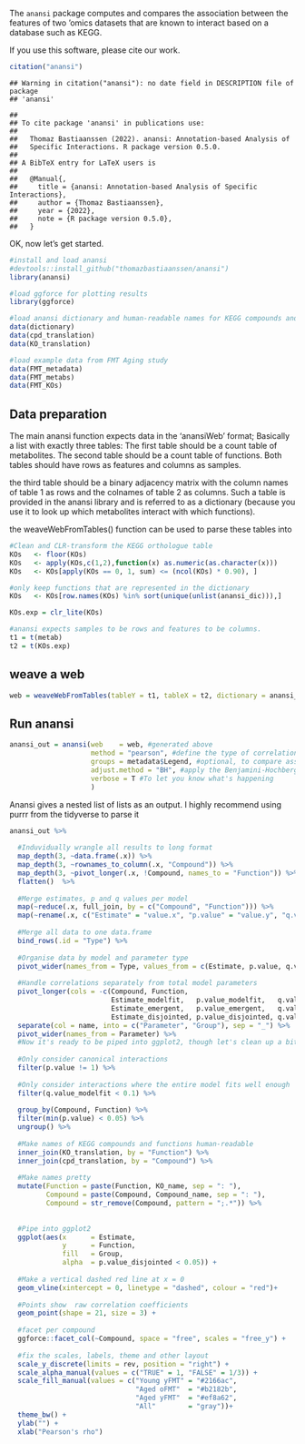 <!-- README.md is generated from README.Rmd. Please edit that file -->

The `anansi` package computes and compares the association between the
features of two ’omics datasets that are known to interact based on a
database such as KEGG.

If you use this software, please cite our work.

``` r
citation("anansi")
```

    ## Warning in citation("anansi"): no date field in DESCRIPTION file of package
    ## 'anansi'

    ## 
    ## To cite package 'anansi' in publications use:
    ## 
    ##   Thomaz Bastiaanssen (2022). anansi: Annotation-based Analysis of
    ##   Specific Interactions. R package version 0.5.0.
    ## 
    ## A BibTeX entry for LaTeX users is
    ## 
    ##   @Manual{,
    ##     title = {anansi: Annotation-based Analysis of Specific Interactions},
    ##     author = {Thomaz Bastiaanssen},
    ##     year = {2022},
    ##     note = {R package version 0.5.0},
    ##   }

OK, now let’s get started.

``` r
#install and load anansi
#devtools::install_github("thomazbastiaanssen/anansi")
library(anansi)

#load ggforce for plotting results
library(ggforce)

#load anansi dictionary and human-readable names for KEGG compounds and orthologues
data(dictionary)
data(cpd_translation)
data(KO_translation)

#load example data from FMT Aging study
data(FMT_metadata)
data(FMT_metabs)
data(FMT_KOs)
```

## Data preparation

The main anansi function expects data in the ‘anansiWeb’ format;
Basically a list with exactly three tables: The first table should be a
count table of metabolites. The second table should be a count table of
functions. Both tables should have rows as features and columns as
samples.

the third table should be a binary adjacency matrix with the column
names of table 1 as rows and the colnames of table 2 as columns. Such a
table is provided in the anansi library and is referred to as a
dictionary (because you use it to look up which metabolites interact
with which functions).

the weaveWebFromTables() function can be used to parse these tables into

``` r
#Clean and CLR-transform the KEGG orthologue table
KOs   <- floor(KOs)
KOs   <- apply(KOs,c(1,2),function(x) as.numeric(as.character(x)))
KOs   <- KOs[apply(KOs == 0, 1, sum) <= (ncol(KOs) * 0.90), ] 

#only keep functions that are represented in the dictionary
KOs   <- KOs[row.names(KOs) %in% sort(unique(unlist(anansi_dic))),]

KOs.exp = clr_lite(KOs)

#anansi expects samples to be rows and features to be columns. 
t1 = t(metab)
t2 = t(KOs.exp)
```

## weave a web

``` r
web = weaveWebFromTables(tableY = t1, tableX = t2, dictionary = anansi_dic)
```

## Run anansi

``` r
anansi_out = anansi(web    = web, #generated above
                    method = "pearson", #define the type of correlation used
                    groups = metadata$Legend, #optional, to compare associations between groups
                    adjust.method = "BH", #apply the Benjamini-Hochberg procedure for FDR
                    verbose = T #To let you know what's happening
                    )
```

Anansi gives a nested list of lists as an output. I highly recommend
using purrr from the tidyverse to parse it

``` r
anansi_out %>%
  
  #Induvidually wrangle all results to long format
  map_depth(3, ~data.frame(.x)) %>%
  map_depth(3, ~rownames_to_column(.x, "Compound")) %>%
  map_depth(3, ~pivot_longer(.x, !Compound, names_to = "Function")) %>%
  flatten()  %>%
  
  #Merge estimates, p and q values per model
  map(~reduce(.x, full_join, by = c("Compound", "Function"))) %>%
  map(~rename(.x, c("Estimate" = "value.x", "p.value" = "value.y", "q.value" = "value"))) %>%
  
  #Merge all data to one data.frame
  bind_rows(.id = "Type") %>%
  
  #Organise data by model and parameter type
  pivot_wider(names_from = Type, values_from = c(Estimate, p.value, q.value)) %>%
  
  #Handle correlations separately from total model parameters
  pivot_longer(cols = -c(Compound, Function, 
                         Estimate_modelfit,   p.value_modelfit,   q.value_modelfit, 
                         Estimate_emergent,   p.value_emergent,   q.value_emergent, 
                         Estimate_disjointed, p.value_disjointed, q.value_disjointed)) %>% 
  separate(col = name, into = c("Parameter", "Group"), sep = "_") %>% 
  pivot_wider(names_from = Parameter) %>% 
  #Now it's ready to be piped into ggplot2, though let's clean up a bit more. 
  
  #Only consider canonical interactions
  filter(p.value != 1) %>%
  
  #Only consider interactions where the entire model fits well enough
  filter(q.value_modelfit < 0.1) %>% 
  
  group_by(Compound, Function) %>% 
  filter(min(p.value) < 0.05) %>%
  ungroup() %>%
  
  #Make names of KEGG compounds and functions human-readable
  inner_join(KO_translation, by = "Function") %>%
  inner_join(cpd_translation, by = "Compound") %>%
  
  #Make names pretty
  mutate(Function = paste(Function, KO_name, sep = ": "), 
         Compound = paste(Compound, Compound_name, sep = ": "), 
         Compound = str_remove(Compound, pattern = ";.*")) %>% 
  
  
  #Pipe into ggplot2
  ggplot(aes(x      = Estimate, 
             y      = Function, 
             fill   = Group, 
             alpha  = p.value_disjointed < 0.05)) + 
  
  #Make a vertical dashed red line at x = 0
  geom_vline(xintercept = 0, linetype = "dashed", colour = "red")+
  
  #Points show  raw correlation coefficients
  geom_point(shape = 21, size = 3) + 
  
  #facet per compound
  ggforce::facet_col(~Compound, space = "free", scales = "free_y") + 
  
  #fix the scales, labels, theme and other layout
  scale_y_discrete(limits = rev, position = "right") +
  scale_alpha_manual(values = c("TRUE" = 1, "FALSE" = 1/3)) +
  scale_fill_manual(values = c("Young yFMT" = "#2166ac", 
                               "Aged oFMT"  = "#b2182b", 
                               "Aged yFMT"  = "#ef8a62", 
                               "All"        = "gray"))+
  theme_bw() + 
  ylab("") + 
  xlab("Pearson's rho")
```
